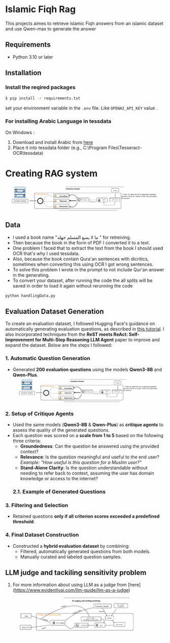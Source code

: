 # Islamic Fiqh Rag

This projects aimes to retrieve islamic Fiqh answers from an islamic dataset and use Qwen-max to generate the answer

## Requirements 
- Python 3.10 or later 


## Installation
### Install the reqired packages
```bash
$ pip install -r requirements.txt
```

set your environment variable in the `.env` file. Like `OPENAI_API_KEY` value .

### For installing Arabic Language in tessdata 
On Windows :
1) Download and install Arabic from [here](https://github.com/tesseract-ocr/tessdata/blob/main/ara.traineddata)
2) Place it into tessdata folder (e.g., C:\Program Files\Tesseract-OCR\tessdata)

# Creating RAG system 
![RAG system flowchart](src\system\image1.png)

## Data
* I used a book name "ما لا يسع المسلم جهله " for retreiving.
* Then because the book in the form of PDF I converted it to a text.
* One problem I faced that to extract the text from the book I should used OCR that's why I used tessdata.
* Also, because the book contain Qura'an sentences with dicritics, sometimes when converting this using OCR I got wrong sentences.
* To solve this problem I wrote in the prompt to not include Qur'an answer in the generating.
* To convert your dataset, after running the code the all splits will be saved in order to load it again without rerunning the code
```bash
python handlingData.py
```
## Evaluation Dataset Generation

To create an evaluation dataset, I followed Hugging Face's guidance on automatically generating evaluation questions, as described in [this tutorial](https://huggingface.co/learn/cookbook/rag_evaluation). I also incorporated techniques from the **ReST meets ReAct: Self-Improvement for Multi-Step Reasoning LLM Agent** paper to improve and expand the dataset. Below are the steps I followed:

### 1. Automatic Question Generation  
- Generated **200 evaluation questions** using the models **Qwen3-8B** and **Qwen-Plus**.
![Citeria of generating the image](src\system\image1.png)
### 2. Setup of Critique Agents  
- Used the same models (**Qwen3-8B** & **Qwen-Plus**) as **critique agents** to assess the quality of the generated questions.
- Each question was scored on a **scale from 1 to 5** based on the following three criteria:
  - **Groundedness**: Can the question be answered using the provided context?
  - **Relevance**: Is the question meaningful and useful to the end user?  
    *Example: "How useful is this question for a Muslim user?"*
  - **Stand-Alone Clarity**: Is the question understandable without needing to refer back to context, assuming the user has domain knowledge or access to the internet?
  ### 2.1. Example of Generated Questions



### 3. Filtering and Selection  
- Retained questions **only if all criterion scores exceeded a predefined threshold**.

### 4. Final Dataset Construction  
- Constructed a **hybrid evaluation dataset** by combining:
  - Filtered, automatically generated questions from both models.
  - Manually curated and labeled question samples.

## LLM judge and tackiling sensitivity problem
1) For more information about using LLM as a judge from [here] (https://www.evidentlyai.com/llm-guide/llm-as-a-judge)

![Citeria of generating the image](src\system\image.png)